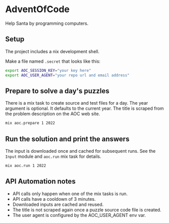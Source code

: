 # AdventOfCode

Help Santa by programming computers.

## Setup

The project includes a nix development shell.

Make a file named `.secret` that looks like this:

``` sh
export AOC_SESSION_KEY="your key here"
export AOC_USER_AGENT="your repo url and email address"
```

## Prepare to solve a day's puzzles

There is a mix task to create source and test files for a day. The year argument
is optional. It defaults to the current year. The title is scraped from the problem
description on the AOC web site.

``` sh
mix aoc.prepare 1 2022
```

## Run the solution and print the answers

The input is downloaded once and cached for subsequent runs. See the `Input`
module and `aoc.run` mix task for details.

``` sh
mix aoc.run 1 2022
```

## API Automation notes

- API calls only happen when one of the mix tasks is run.
- API calls have a cooldown of 3 minutes.
- Downloaded inputs are cached and reused.
- The title is not scraped again once a puzzle source code file is created.
- The user agent is configured by the AOC_USER_AGENT env var.
